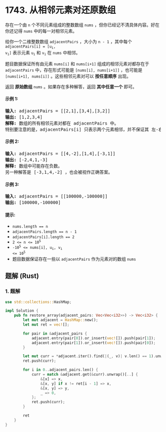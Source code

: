 # 1743. 从相邻元素对还原数组
存在一个由 `n` 个不同元素组成的整数数组 `nums` ，但你已经记不清具体内容。好在你还记得 `nums` 中的每一对相邻元素。

给你一个二维整数数组 `adjacentPairs` ，大小为 `n - 1` ，其中每个 <code>adjacentPairs[i] = [u<sub>i</sub>, v<sub>i</sub>]</code> 表示元素 <code>u<sub>i</sub></code> 和 <code>v<sub>i</sub></code> 在 `nums` 中相邻。

题目数据保证所有由元素 `nums[i]` 和 `nums[i+1]` 组成的相邻元素对都存在于 `adjacentPairs` 中，存在形式可能是 `[nums[i], nums[i+1]]` ，也可能是 `[nums[i+1], nums[i]]` 。这些相邻元素对可以 **按任意顺序** 出现。

返回 **原始数组** `nums` 。如果存在多种解答，返回 **其中任意一个** 即可。

#### 示例 1:
<pre>
<strong>输入:</strong> adjacentPairs = [[2,1],[3,4],[3,2]]
<strong>输出:</strong> [1,2,3,4]
<strong>解释:</strong> 数组的所有相邻元素对都在 adjacentPairs 中。
特别要注意的是，adjacentPairs[i] 只表示两个元素相邻，并不保证其 左-右 顺序。
</pre>

#### 示例 2:
<pre>
<strong>输入:</strong> adjacentPairs = [[4,-2],[1,4],[-3,1]]
<strong>输出:</strong> [-2,4,1,-3]
<strong>解释:</strong> 数组中可能存在负数。
另一种解答是 [-3,1,4,-2] ，也会被视作正确答案。
</pre>

#### 示例 3:
<pre>
<strong>输入:</strong> adjacentPairs = [[100000,-100000]]
<strong>输出:</strong> [100000,-100000]
</pre>

#### 提示:
* `nums.length == n`
* `adjacentPairs.length == n - 1`
* `adjacentPairs[i].length == 2`
* <code>2 <= n <= 10<sup>5</sup></code>
* <code>-10<sup>5</sup> <= nums[i], u<sub>i</sub>, v<sub>i</sub> <= 10<sup>5</sup></code>
* 题目数据保证存在一些以 `adjacentPairs` 作为元素对的数组 `nums`

## 题解 (Rust)

### 1. 题解
```Rust
use std::collections::HashMap;

impl Solution {
    pub fn restore_array(adjacent_pairs: Vec<Vec<i32>>) -> Vec<i32> {
        let mut adjacent = HashMap::new();
        let mut ret = vec![];

        for pair in &adjacent_pairs {
            adjacent.entry(pair[0]).or_insert(vec![]).push(pair[1]);
            adjacent.entry(pair[1]).or_insert(vec![]).push(pair[0]);
        }

        let mut curr = *adjacent.iter().find(|(_, v)| v.len() == 1).unwrap().0;
        ret.push(curr);

        for i in 0..adjacent_pairs.len() {
            curr = match &adjacent.get(&curr).unwrap()[..] {
                &[x] => x,
                &[x, y] if x != ret[i - 1] => x,
                &[x, y] => y,
                _ => 0,
            };
            ret.push(curr);
        }

        ret
    }
}
```
